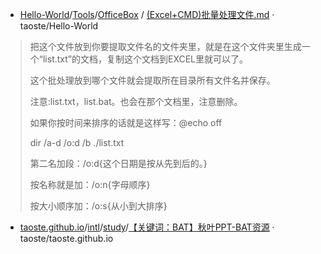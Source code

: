 - [Hello-World](https://github.com/taoste/Hello-World)/[Tools](https://github.com/taoste/Hello-World/tree/master/Tools)/[OfficeBox](https://github.com/taoste/Hello-World/tree/master/Tools/OfficeBox) / [(Excel+CMD)批量处理文件.md](https://github.com/taoste/Hello-World/blob/master/Tools/OfficeBox/(Excel+CMD)批量处理文件.md) · taoste/Hello-World

> 把这个文件放到你要提取文件名的文件夹里，就是在这个文件夹里生成一个“list.txt”的文档，复制这个文档到EXCEL里就可以了。
> 
> 这个批处理放到哪个文件就会提取所在目录所有文件名并保存。
> 
> 注意:list.txt，list.bat。也会在那个文档里，注意删除。
> 
> 如果你按时间来排序的话就是这样写：@echo off
> 
> dir /a-d /o:d /b ./list.txt
> 
> 第二名加段：/o:d{这个日期是按从先到后的。}
> 
> 按名称就是加：/o:n{字母顺序}
> 
> 按大小顺序加：/o:s{从小到大排序}

- [taoste.github.io](https://github.com/taoste/taoste.github.io)/[intl](https://github.com/taoste/taoste.github.io/tree/taoste-pages/intl)/[study](https://github.com/taoste/taoste.github.io/tree/taoste-pages/intl/study)/[【关键词：BAT】秋叶PPT-BAT资源](https://github.com/taoste/taoste.github.io/blob/taoste-pages/intl/study/【关键词：BAT】秋叶PPT-BAT资源/ReadMe.md)  · taoste/taoste.github.io

